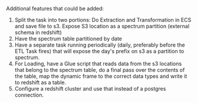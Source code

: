Additional features that could be added:
1. Split the task into two portions: Do Extraction and Transformation in ECS and save file to s3. Expose S3 location as a spectrum partition (external schema in redshift)
2. Have the spectrum table partitioned by date
3. Have a separate task running periodically (daily, preferably before the ETL Task fires) that will expose the day's prefix on s3 as a partition to spectrum.
4. For Loading, have a Glue script that reads data from the s3 locations that belong to the spectrum table, do a final pass over the contents of the table, map the dynamic frame to the correct data types and write it to redshift as a table.
5. Configure a redshift cluster and use that instead of a postgres connection.


